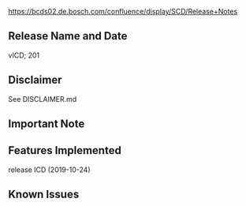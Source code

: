 https://bcds02.de.bosch.com/confluence/display/SCD/Release+Notes

## Release Name and Date ## 
vICD; 201

## Disclaimer ##
See DISCLAIMER.md

## Important Note ##

## Features Implemented ##
release ICD (2019-10-24)


## Known Issues ##